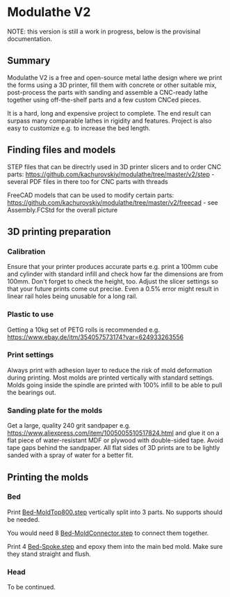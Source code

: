# Modulathe V2

NOTE: this version is still a work in progress, below is the provisinal documentation.

## Summary

Modulathe V2 is a free and open-source metal lathe design where we print the forms using a 3D printer, fill them with concrete or other suitable mix, post-process the parts with sanding and assemble a CNC-ready lathe together using off-the-shelf parts and a few custom CNCed pieces.

It is a hard, long and expensive project to complete. The end result can surpass many comparable lathes in rigidity and features. Project is also easy to customize e.g. to increase the bed length.

## Finding files and models

STEP files that can be directrly used in 3D printer slicers and to order CNC parts: https://github.com/kachurovskiy/modulathe/tree/master/v2/step - several PDF files in there too for CNC parts with threads

FreeCAD models that can be used to modify certain parts: https://github.com/kachurovskiy/modulathe/tree/master/v2/freecad - see Assembly.FCStd for the overall picture

## 3D printing preparation

### Calibration

Ensure that your printer produces accurate parts e.g. print a 100mm cube and cylinder with standard infill and check how far the dimensions are from 100mm.
Don't forget to check the height, too. Adjust the slicer settings so that your future prints come out precise. Even a 0.5% error might result in linear rail holes being unusable for a long rail.

### Plastic to use

Getting a 10kg set of PETG rolls is recommended e.g. https://www.ebay.de/itm/354057573174?var=624933263556

### Print settings

Always print with adhesion layer to reduce the risk of mold deformation during printing. Most molds are printed vertically with standard settings. Molds going inside the spindle are printed with 100% infill to be able to pull the bearings out.

### Sanding plate for the molds

Get a large, quality 240 grit sandpaper e.g. https://www.aliexpress.com/item/1005005510517824.html and glue it on a flat piece of water-resistant MDF or plywood with double-sided tape. Avoid tape gaps behind the sandpaper. All flat sides of 3D prints are to be lightly sanded with a spray of water for a better fit.

## Printing the molds

### Bed

Print [Bed-MoldTop800.step](https://github.com/kachurovskiy/modulathe/blob/master/v2/step/Bed-MoldTop800.step) vertically split into 3 parts. No supports should be needed.

You would need 8 [Bed-MoldConnector.step](https://github.com/kachurovskiy/modulathe/blob/master/v2/step/Bed-MoldConnector.step) to connect them together.

Print 4 [Bed-Spoke.step](https://github.com/kachurovskiy/modulathe/blob/master/v2/step/Bed-Spoke.step) and epoxy them into the main bed mold. Make sure they stand straight and flush.

### Head

To be continued.

